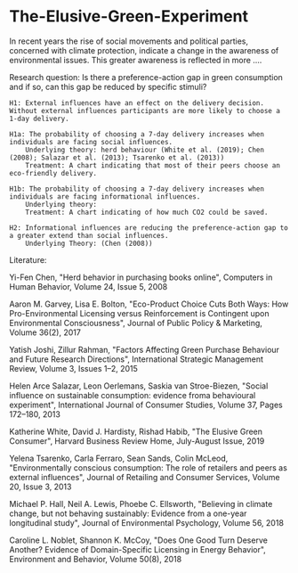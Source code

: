 # The-Elusive-Green-Experiment


In recent years the rise of social movements and political parties, concerned with climate protection, indicate a change in the  awareness of environmental issues. This greater awareness is reflected in more ....



Research question: Is there a preference-action gap in green consumption and if so, can this gap be reduced by specific stimuli? 


    H1: External influences have an effect on the delivery decision. Without external influences participants are more likely to choose a 1-day delivery.

    H1a: The probability of choosing a 7-day delivery increases when individuals are facing social influences.   
        Underlying theory: herd behaviour (White et al. (2019); Chen (2008); Salazar et al. (2013); Tsarenko et al. (2013))
        Treatment: A chart indicating that most of their peers choose an eco-friendly delivery. 

    H1b: The probability of choosing a 7-day delivery increases when individuals are facing informational influences.  
        Underlying theory:   
        Treatment: A chart indicating of how much CO2 could be saved. 

    H2: Informational influences are reducing the preference-action gap to a greater extend than social influences.
        Underlying Theory: (Chen (2008))
    


Literature: 

Yi-Fen Chen,
"Herd behavior in purchasing books online",
Computers in Human Behavior,
Volume 24, Issue 5,
2008

Aaron M. Garvey, Lisa E. Bolton, 
"Eco-Product Choice Cuts Both Ways: How Pro-Environmental Licensing versus Reinforcement is Contingent upon Environmental Consciousness",
Journal of Public Policy & Marketing,
Volume 36(2),
2017

Yatish Joshi, Zillur Rahman,
"Factors Affecting Green Purchase Behaviour and Future Research Directions",
International Strategic Management Review,
Volume 3, Issues 1–2,
2015

Helen Arce Salazar, Leon Oerlemans, Saskia van Stroe-Biezen,
"Social influence on sustainable consumption: evidence froma behavioural experiment",
International Journal of Consumer Studies,
Volume 37, Pages 172–180,
2013

Katherine White, David J. Hardisty, Rishad Habib,
"The Elusive Green Consumer",
Harvard Business Review Home,
July-August Issue,
2019

Yelena Tsarenko, Carla Ferraro, Sean Sands, Colin McLeod,
"Environmentally conscious consumption: The role of retailers and peers as external influences",
Journal of Retailing and Consumer Services,
Volume 20, Issue 3,
2013

Michael P. Hall, Neil A. Lewis, Phoebe C. Ellsworth,
"Believing in climate change, but not behaving sustainably: Evidence from a one-year longitudinal study",
Journal of Environmental Psychology,
Volume 56,
2018

Caroline L. Noblet, Shannon K. McCoy,
"Does One Good Turn Deserve Another? Evidence of Domain-Specific Licensing in Energy Behavior",
Environment and Behavior,
Volume 50(8),
2018

